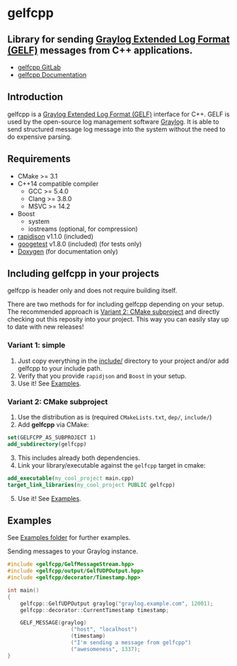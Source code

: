# gelfcpp
## Library for sending [Graylog Extended Log Format (GELF)](http://docs.graylog.org/en/stable/pages/gelf.html) messages from C++ applications.

* [gelfcpp GitLab](https://git.rising-gods.de/game/gelfcpp)
* [gelfcpp Documentation](https://git.rising-gods.de/game/gelfcpp/todo)

## Introduction
gelfcpp is a [Graylog Extended Log Format (GELF)](http://docs.graylog.org/en/stable/pages/gelf.html) interface for C++.
GELF is used by the open-source log management software [Graylog](https://www.graylog.org/).
It is able to send structured message log message into the system without the need to do expensive parsing.

## Requirements
* CMake >= 3.1
* C++14 compatible compiler
  * GCC >= 5.4.0
  * Clang >= 3.8.0
  * MSVC >= 14.2
* Boost
  * system
  * iostreams (optional, for compression)
* [rapidjson](https://github.com/miloyip/rapidjson) v1.1.0 (included)
* [googetest](https://github.com/google/googletest) v1.8.0 (included) (for tests only)
* [Doxygen](http://www.stack.nl/~dimitri/doxygen/) (for documentation only)

## Including gelfcpp in your projects
gelfcpp is header only and does not require building itself.

There are two methods for for including gelfcpp depending on your setup.
The recommended approach is [Variant 2: CMake subproject](#variant-2-cmake-subproject) and directly checking out this reposity into your project.
This way you can easily stay up to date with new releases!
### Variant 1: simple
1. Just copy everything in the [include/](include/) directory to your project and/or add gelfcpp to your include path.
2. Verify that you provide `rapidjson` and `Boost` in your setup.
3. Use it! See [Examples](#exampes).


### Variant 2: CMake subproject
1. Use the distribution as is (required `CMakeLists.txt`, `dep/`, `include/`)
2. Add **gelfcpp** via CMake:
```cmake
set(GELFCPP_AS_SUBPROJECT 1)
add_subdirectory(gelfcpp)
```
3. This includes already both dependencies.
4. Link your library/executable against the `gelfcpp` target in cmake:
```cmake
add_executable(my_cool_project main.cpp)
target_link_libraries(my_cool_project PUBLIC gelfcpp)
```
5. Use it! See [Examples](#exampes).


## Examples
See [Examples folder](example/) for further examples.

Sending messages to your Graylog instance.
```cpp
#include <gelfcpp/GelfMessageStream.hpp>
#include <gelfcpp/output/GelfUDPOutput.hpp>
#include <gelfcpp/decorator/Timestamp.hpp>

int main()
{
    gelfcpp::GelfUDPOutput graylog("graylog.example.com", 12001);
    gelfcpp::decorator::CurrentTimestamp timestamp;

    GELF_MESSAGE(graylog)
                    ("host", "localhost")
                    (timestamp)
                    ("I'm sending a message from gelfcpp")
                    ("awesomeness", 1337);
}
```
